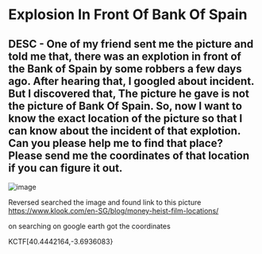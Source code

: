 # Explosion In Front Of Bank Of Spain 
## DESC - One of my friend sent me the picture and told me that, there was an explotion in front of the Bank of Spain by some robbers a few days ago. After hearing that, I googled about incident. But I discovered that, The picture he gave is not the picture of Bank Of Spain. So, now I want to know the exact location of the picture so that I can know about the incident of that explotion. Can you please help me to find that place? Please send me the coordinates of that location if you can figure it out.

![image](https://user-images.githubusercontent.com/53575624/150639072-cf80c94e-6a69-4bb5-a70e-d4d981255a5b.png)

Reversed searched the image and found link to this picture
https://www.klook.com/en-SG/blog/money-heist-film-locations/

on searching on google earth got the coordinates

KCTF[40.4442164,-3.6936083}
